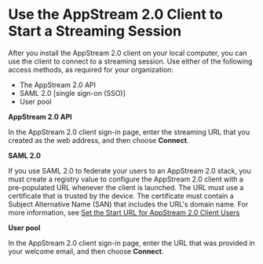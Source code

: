 # Use the AppStream 2\.0 Client to Start a Streaming Session<a name="use-client-start-streaming-session"></a>

After you install the AppStream 2\.0 client on your local computer, you can use the client to connect to a streaming session\. Use either of the following access methods, as required for your organization:
+ The AppStream 2\.0 API
+ SAML 2\.0 \[single sign\-on \(SSO\)\]
+ User pool 

**AppStream 2\.0 API**

In the AppStream 2\.0 client sign\-in page, enter the streaming URL that you created as the web address, and then choose **Connect**\.

**SAML 2\.0**

If you use SAML 2\.0 to federate your users to an AppStream 2\.0 stack, you must create a registry value to configure the AppStream 2\.0 client with a pre\-populated URL whenever the client is launched\. The URL must use a certificate that is trusted by the device\. The certificate must contain a Subject Alternative Name \(SAN\) that includes the URL's domain name\. For more information, see [Set the Start URL for AppStream 2\.0 Client Users](install-configure-client.md#set-start-url) 

**User pool**

In the AppStream 2\.0 client sign\-in page, enter the URL that was provided in your welcome email, and then choose **Connect**\. 